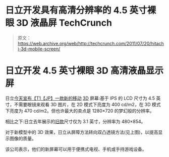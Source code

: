 # 日立开发具有高清分辨率的 4.5 英寸裸眼 3D 液晶屏 TechCrunch

> 原文：<https://web.archive.org/web/http://techcrunch.com/2011/07/20/hitachi-3d-mobile-screen/>

# 日立开发 4.5 英寸裸眼 3D 高清液晶显示屏

日立[今天宣布【T1【JP】一款新的移动](https://web.archive.org/web/20230205041817/http://www.hitachi-displays.com/news/20110720.html) [3D](https://web.archive.org/web/20230205041817/https://techcrunch.com/tag/3d/) 屏幕:基于 IPS 的 LCD 尺寸为 4.5 英寸，不需要眼镜来观看 3D 图片，在 2D 模式下亮度为 400 cd/m2，在 3D 模式下亮度为 470 cd/m2。但也许最大的卖点是 1280×720 的梦幻般的分辨率。

相比之下:日立去年展示的[旧款](https://web.archive.org/web/20230205041817/https://techcrunch.com/2010/04/12/for-the-nintendo-3ds-hitachi-develops-glasses-free-mobile-3d-display/)尺寸仅为 3.1 英寸，分辨率为 480×854。

对于新模型中的 3D 效果，日立从屏障方法转向双凸透镜方法(见上图)，以提高显示图像的质量。

该公司表示，他们的新屏幕可以用于便携式电视、手机或手持游戏设备。